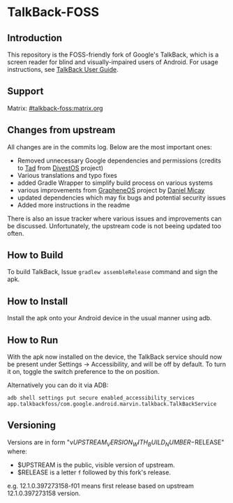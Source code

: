 # TalkBack-FOSS

## Introduction

This repository is the FOSS-friendly fork of Google's TalkBack, which is a screen
reader for blind and visually-impaired users of Android. For usage instructions,
see [TalkBack User Guide](https://support.google.com/accessibility/android/answer/6283677?hl=en).

## Support

Matrix: [#talkback-foss:matrix.org](https://matrix.to/#/#talkback-foss:matrix.org)

## Changes from upstream

All changes are in the commits log. Below are the most important ones:

* Removed unnecessary Google dependencies and permissions (credits to [Tad](https://github.com/SkewedZeppelin) from [DivestOS](https://github.com/Divested-Mobile/talkback/) project)
* Various translations and typo fixes
* added Gradle Wrapper to simplify build process on various systems
* various improvements from [GrapheneOS](https://github.com/GrapheneOS/talkback) project by [Daniel Micay](https://github.com/thestinger)
* updated dependencies which may fix bugs and potential security issues
* Added more instructions in the readme

There is also an issue tracker where various issues and improvements can be discussed. Unfortunately, the upstream code is not beeing updated too often.

## How to Build

To build TalkBack, Issue `gradlew assembleRelease` command and sign the apk.

## How to Install

Install the apk onto your Android device in the usual manner using adb.

## How to Run

With the apk now installed on the device, the TalkBack service should now be
present under Settings -> Accessibility, and will be off by default. To turn it
on, toggle the switch preference to the on position.

Alternatively you can do it via ADB:

<code>adb shell settings put secure enabled_accessibility_services app.talkbackfoss/com.google.android.marvin.talkback.TalkBackService</code>

## Versioning

Versions are in form "v$UPSTREAM_VERSION_WITH_BUILD_NUMBER-$RELEASE" where:

* $UPSTREAM is the public, visible version of upstream.
* $RELEASE is a letter `f` followed by this fork's release.

e.g. 12.1.0.397273158-f01 means first release based on upstream 12.1.0.397273158 version.

